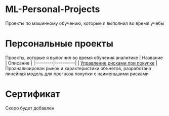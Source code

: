 # ML-Personal-Projects
Проекты по машинному обучению, которые я выполнил во время учебы
# Персональные проекты
Проекты, которые я выполнил во время обучения аналитике
| Название | Описание | 
|---------|----------|
| [Управление рисками при покупке]([https://github.com/Swagozavr/Personal-Projects/blob/main/%D0%90%D0%BD%D0%B0%D0%BB%D0%B8%D0%B7%20%D0%BF%D1%80%D0%BE%D0%B4%D0%B0%D0%B6%20%D0%B0%D0%B2%D0%B8%D0%B0%D0%B1%D0%B8%D0%BB%D0%B5%D1%82%D0%BE%D0%B2/PlaneTicketsAnalysis.ipynb]) | Проанализирован рынок и характеристики обънетов, разработана линейная модель для прогноза покупки с наименьшими рисками

# Сертификат
Скоро будет добавлен
